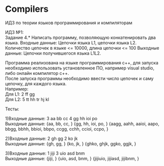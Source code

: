 # Compilers
ИДЗ по теории языков программирования и компиляторам 


ИДЗ №1:<BR>
Задание 4.* Написать программу, позволяющую конкатенировать два языка.
Входные данные: Цепочки языка L1, цепочки языка L2. Количество цепочек в языке <= 10000, длина цепочки <= 100
Выходные данные: Цепочки получившегося языка L1L2.

Программа реализована на языке программирования с++, для запуска необходимо использовать установленное ПО, например visual studio, либо онлайн компилятор c++. <br>
После запуска программы необходимо ввести число цепочек и саму цепочку, для каждого языка.<br>
Например: <br>
Для L1: 2 ff gg <br>
Для L2: 5 tt hh tr hj kl

Тесты: <br>

1)Входные данные: 3 aa bb cc 4 gg hh ioi po <br>
Выходные данные: {aa, bb, cc, } {gg, hh, ioi, po, } {aagg, aahh, aaioi, aapo, bbgg, bbhh, bbioi, bbpo, ccgg, cchh, ccioi, ccpo, }

2)Входные данные: 2 gh gg 2 ko jk <br>
Выходные данные: {gh, gg, } {ko, jk, } {ghko, ghjk, ggko, ggjk, }

3)Входные данные: 1 jiji 3 uio asd bnm <br>
Выходные данные: {jiji, } {uio, asd, bnm, } {jijiuio, jijiasd, jijibnm, }


